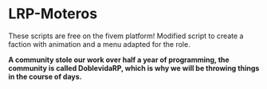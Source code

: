 # LRP-Moteros
These scripts are free on the fivem platform!
Modified script to create a faction with animation and a menu adapted for the role.

**A community stole our work over half a year of programming, the community is called DoblevidaRP, which is why we will be throwing things in the course of days.**
